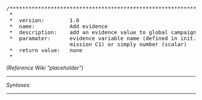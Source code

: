 <pre>
/*******************************************************************************
 *
 *	version: 		1.0
 *	name:			Add evidence
 *	description:	add an evidence value to global campaign variable 	
 *	paramater:		evidence variable name (defined in init.sqf of campaign
 					mission C1) or simply number (scalar)
 *	return value:	none 	
 * 
</pre>
*(Reference Wiki "placeholder")*


---
*Syntaxes:*

<!-- [] call `BIS_fnc_addEvidence` -->

---
